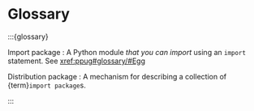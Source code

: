 # Glossary

:::{glossary}

Import package
: A Python module _that you can import_ using an `import` statement. See <xref:ppug#glossary/#Egg>

Distribution package
: A mechanism for describing a collection of {term}`import package`s.

:::
